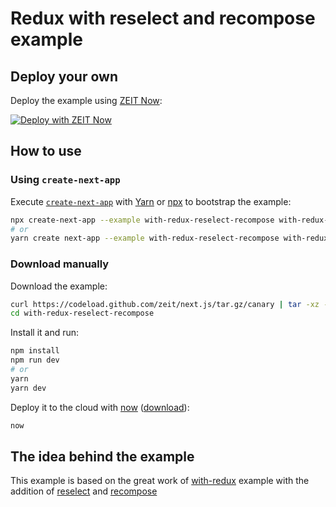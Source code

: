 # Redux with reselect and recompose example

## Deploy your own

Deploy the example using [ZEIT Now](https://zeit.co/now):

[![Deploy with ZEIT Now](https://zeit.co/button)](https://zeit.co/new/project?template=https://github.com/zeit/next.js/tree/canary/examples/with-redux-reselect-recompose)

## How to use

### Using `create-next-app`

Execute [`create-next-app`](https://github.com/zeit/next.js/tree/canary/packages/create-next-app) with [Yarn](https://yarnpkg.com/lang/en/docs/cli/create/) or [npx](https://github.com/zkat/npx#readme) to bootstrap the example:

```bash
npx create-next-app --example with-redux-reselect-recompose with-redux-reselect-recompose-app
# or
yarn create next-app --example with-redux-reselect-recompose with-redux-reselect-recompose-app
```

### Download manually

Download the example:

```bash
curl https://codeload.github.com/zeit/next.js/tar.gz/canary | tar -xz --strip=2 next.js-canary/examples/with-redux-reselect-recompose
cd with-redux-reselect-recompose
```

Install it and run:

```bash
npm install
npm run dev
# or
yarn
yarn dev
```

Deploy it to the cloud with [now](https://zeit.co/now) ([download](https://zeit.co/download)):

```bash
now
```

## The idea behind the example

This example is based on the great work of [with-redux](https://github.com/zeit/next.js/blob/master/examples/with-redux/) example with the addition of [reselect](https://github.com/reactjs/reselect) and [recompose](https://github.com/acdlite/recompose)
